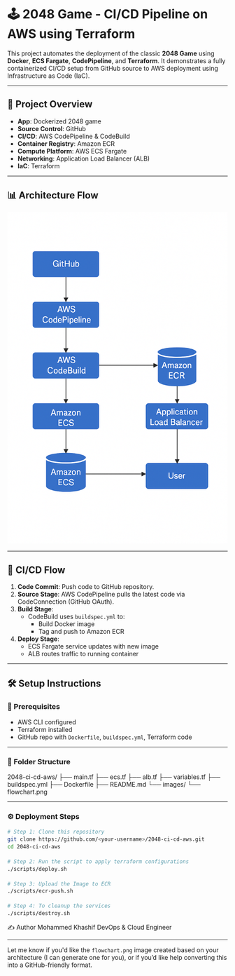 # 🕹️ 2048 Game - CI/CD Pipeline on AWS using Terraform

This project automates the deployment of the classic **2048 Game** using **Docker**, **ECS Fargate**, **CodePipeline**, and **Terraform**. It demonstrates a fully containerized CI/CD setup from GitHub source to AWS deployment using Infrastructure as Code (IaC).

---

## 📌 Project Overview

- **App**: Dockerized 2048 game
- **Source Control**: GitHub
- **CI/CD**: AWS CodePipeline & CodeBuild
- **Container Registry**: Amazon ECR
- **Compute Platform**: AWS ECS Fargate
- **Networking**: Application Load Balancer (ALB)
- **IaC**: Terraform

---

## 📊 Architecture Flow

![CI/CD Flowchart](images/flowchart.png)  
<!-- Replace with the actual path to your image: e.g., `docs/flowchart.png` or hosted link -->

---

## 🚀 CI/CD Flow

1. **Code Commit**: Push code to GitHub repository.
2. **Source Stage**: AWS CodePipeline pulls the latest code via CodeConnection (GitHub OAuth).
3. **Build Stage**:
   - CodeBuild uses `buildspec.yml` to:
     - Build Docker image
     - Tag and push to Amazon ECR
4. **Deploy Stage**:
   - ECS Fargate service updates with new image
   - ALB routes traffic to running container

---

## 🛠️ Setup Instructions

### 🔐 Prerequisites

- AWS CLI configured
- Terraform installed
- GitHub repo with `Dockerfile`, `buildspec.yml`, Terraform code

---

### 📁 Folder Structure

2048-ci-cd-aws/
├── main.tf
├── ecs.tf
├── alb.tf
├── variables.tf
├── buildspec.yml
├── Dockerfile
├── README.md
└── images/
└── flowchart.png


---

### ⚙️ Deployment Steps

```bash
# Step 1: Clone this repository
git clone https://github.com/<your-username>/2048-ci-cd-aws.git
cd 2048-ci-cd-aws

# Step 2: Run the script to apply terraform configurations
./scripts/deploy.sh

# Step 3: Upload the Image to ECR
./scripts/ecr-push.sh

# Step 4: To cleanup the services
./scripts/destroy.sh
```
✍️ Author
Mohammed Khashif
DevOps & Cloud Engineer


---

Let me know if you'd like the `flowchart.png` image created based on your architecture (I can generate one for you), or if you’d like help converting this into a GitHub-friendly format.
